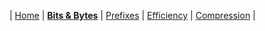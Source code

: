 | [Home](README.md) | [**Bits & Bytes**](page1.md) | [Prefixes](page2.md) | [Efficiency](page3.md) | [Compression](page4.md) |

